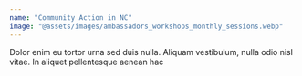 ```yaml
---
name: "Community Action in NC"
image: "@assets/images/ambassadors_workshops_monthly_sessions.webp"
---
```


Dolor enim eu tortor urna sed duis nulla. Aliquam vestibulum, nulla odio nisl vitae. In aliquet pellentesque aenean hac
